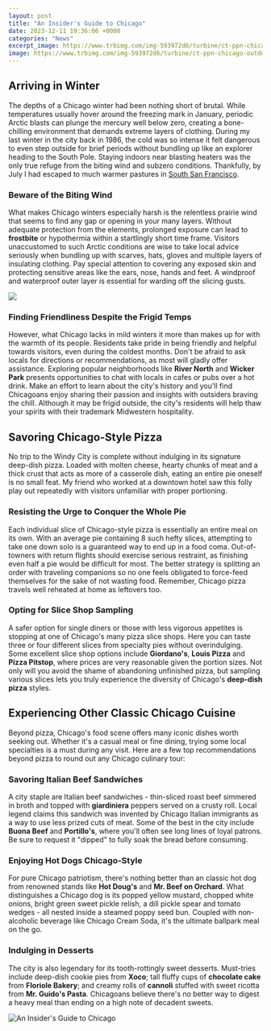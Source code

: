 ```yaml
---
layout: post
title: "An Insider's Guide to Chicago"
date: 2023-12-11 19:36:06 +0000
categories: "News"
excerpt_image: https://www.trbimg.com/img-593972d6/turbine/ct-ppn-chicago-outdoor-dining-tl-0608-20170608
image: https://www.trbimg.com/img-593972d6/turbine/ct-ppn-chicago-outdoor-dining-tl-0608-20170608
---
```


## Arriving in Winter
The depths of a Chicago winter had been nothing short of brutal. While temperatures usually hover around the freezing mark in January, periodic Arctic blasts can plunge the mercury well below zero, creating a bone-chilling environment that demands extreme layers of clothing. During my last winter in the city back in 1986, the cold was so intense it felt dangerous to even step outside for brief periods without bundling up like an explorer heading to the South Pole. Staying indoors near blasting heaters was the only true refuge from the biting wind and subzero conditions. Thankfully, by July I had escaped to much warmer pastures in [South San Francisco](https://northtimes.github.io/2024-01-08-u30bb-u30fc-u30b7-u30a7-u30eb-u3067-u306e-u751f-u6d3b/).
### Beware of the Biting Wind
What makes Chicago winters especially harsh is the relentless prairie wind that seems to find any gap or opening in your many layers. Without adequate protection from the elements, prolonged exposure can lead to **frostbite** or hypothermia within a startlingly short time frame. Visitors unaccustomed to such Arctic conditions are wise to take local advice seriously when bundling up with scarves, hats, gloves and multiple layers of insulating clothing. Pay special attention to covering any exposed skin and protecting sensitive areas like the ears, nose, hands and feet. A windproof and waterproof outer layer is essential for warding off the slicing gusts.

![](https://www.trbimg.com/img-5835fdb4/turbine/ct-thanksgiving-parade-preview-met-20161123)
### Finding Friendliness Despite the Frigid Temps 
However, what Chicago lacks in mild winters it more than makes up for with the warmth of its people. Residents take pride in being friendly and helpful towards visitors, even during the coldest months. Don't be afraid to ask locals for directions or recommendations, as most will gladly offer assistance. Exploring popular neighborhoods like **River North** and **Wicker Park** presents opportunities to chat with locals in cafes or pubs over a hot drink. Make an effort to learn about the city's history and you'll find Chicagoans enjoy sharing their passion and insights with outsiders braving the chill. Although it may be frigid outside, the city's residents will help thaw your spirits with their trademark Midwestern hospitality.
## Savoring Chicago-Style Pizza
No trip to the Windy City is complete without indulging in its signature deep-dish pizza. Loaded with molten cheese, hearty chunks of meat and a thick crust that acts as more of a casserole dish, eating an entire pie oneself is no small feat. My friend who worked at a downtown hotel saw this folly play out repeatedly with visitors unfamiliar with proper portioning.
### Resisting the Urge to Conquer the Whole Pie 
Each individual slice of Chicago-style pizza is essentially an entire meal on its own. With an average pie containing 8 such hefty slices, attempting to take one down solo is a guaranteed way to end up in a food coma. Out-of-towners with return flights should exercise serious restraint, as finishing even half a pie would be difficult for most. The better strategy is splitting an order with traveling companions so no one feels obligated to force-feed themselves for the sake of not wasting food. Remember, Chicago pizza travels well reheated at home as leftovers too.
### Opting for Slice Shop Sampling
A safer option for single diners or those with less vigorous appetites is stopping at one of Chicago's many pizza slice shops. Here you can taste three or four different slices from specialty pies without overindulging. Some excellent slice shop options include **Giordano's**, **Louis Pizza** and **Pizza Pitstop**, where prices are very reasonable given the portion sizes. Not only will you avoid the shame of abandoning unfinished pizza, but sampling various slices lets you truly experience the diversity of Chicago's **deep-dish pizza** styles.
## Experiencing Other Classic Chicago Cuisine
Beyond pizza, Chicago's food scene offers many iconic dishes worth seeking out. Whether it's a casual meal or fine dining, trying some local specialties is a must during any visit. Here are a few top recommendations beyond pizza to round out any Chicago culinary tour:
### Savoring Italian Beef Sandwiches 
A city staple are Italian beef sandwiches - thin-sliced roast beef simmered in broth and topped with **giardiniera** peppers served on a crusty roll. Local legend claims this sandwich was invented by Chicago Italian immigrants as a way to use less prized cuts of meat. Some of the best in the city include **Buona Beef** and **Portillo's**, where you'll often see long lines of loyal patrons. Be sure to request it "dipped" to fully soak the bread before consuming.
### Enjoying Hot Dogs Chicago-Style
For pure Chicago patriotism, there's nothing better than an classic hot dog from renowned stands like **Hot Doug's** and **Mr. Beef on Orchard**. What distinguishes a Chicago dog is its popped yellow mustard, chopped white onions, bright green sweet pickle relish, a dill pickle spear and tomato wedges - all nested inside a steamed poppy seed bun. Coupled with non-alcoholic beverage like Chicago Cream Soda, it's the ultimate ballpark meal on the go. 
### Indulging in Desserts
The city is also legendary for its tooth-rottingly sweet desserts. Must-tries include deep-dish cookie pies from **Xoco**; tall fluffy cups of **chocolate cake** from **Floriole Bakery**; and creamy rolls of **cannoli** stuffed with sweet ricotta from **Mr. Guido's Pasta**. Chicagoans believe there's no better way to digest a heavy meal than ending on a high note of decadent sweets.

![An Insider's Guide to Chicago](https://www.trbimg.com/img-593972d6/turbine/ct-ppn-chicago-outdoor-dining-tl-0608-20170608)